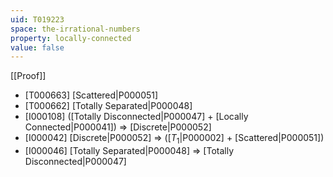 ```yaml
---
uid: T019223
space: the-irrational-numbers
property: locally-connected
value: false
---
```

[[Proof]]

* [T000663] [Scattered|P000051]
* [T000662] [Totally Separated|P000048]
* [I000108] ([Totally Disconnected|P000047] + [Locally Connected|P000041]) => [Discrete|P000052]
* [I000042] [Discrete|P000052] => ([$T_1$|P000002] + [Scattered|P000051])
* [I000046] [Totally Separated|P000048] => [Totally Disconnected|P000047]

